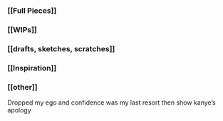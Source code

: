 
### [[Full Pieces]]

### [[WIPs]]

### [[drafts, sketches, scratches]]

### [[Inspiration]]

### [[other]]
Dropped my ego and confidence was my last resort then show kanye’s apology